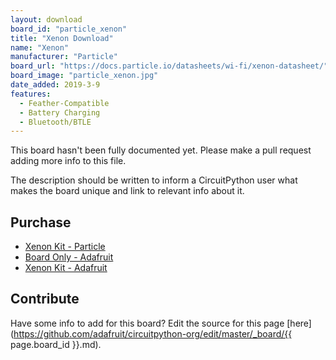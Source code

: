 ```yaml
---
layout: download
board_id: "particle_xenon"
title: "Xenon Download"
name: "Xenon"
manufacturer: "Particle"
board_url: "https://docs.particle.io/datasheets/wi-fi/xenon-datasheet/"
board_image: "particle_xenon.jpg"
date_added: 2019-3-9
features:
  - Feather-Compatible
  - Battery Charging
  - Bluetooth/BTLE
---
```


This board hasn't been fully documented yet. Please make a pull request adding more info to this file.

The description should be written to inform a CircuitPython user what makes the board unique and link to relevant info about it.

## Purchase
* [Xenon Kit - Particle](https://store.particle.io/products/xenon-kit)
* [Board Only - Adafruit](https://www.adafruit.com/product/3999)
* [Xenon Kit - Adafruit](https://www.adafruit.com/product/3995)

## Contribute

Have some info to add for this board? Edit the source for this page [here](https://github.com/adafruit/circuitpython-org/edit/master/_board/{{ page.board_id }}.md).
